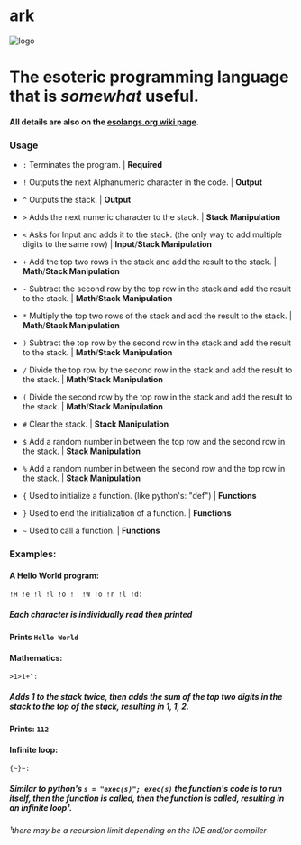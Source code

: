 # ark
![logo](https://esolangs.org/w/images/c/c9/Ark_logo.png)
# The esoteric programming language that is *somewhat* useful.
#### All details are also on the [esolangs.org wiki page](https://esolangs.org/wiki/ark).
### Usage

 - `:` Terminates the program. | **Required**

- `!`  Outputs the next Alphanumeric character in the code. | **Output**

- `^`  Outputs the stack. | **Output**

- `>`  Adds the next numeric character to the stack. | **Stack Manipulation**

- `<`  Asks for Input and adds it to the stack. (the only way to add multiple digits to the same row) | **Input**/**Stack Manipulation**

- `+`  Add the top two rows in the stack and add the result to the stack. | **Math**/**Stack Manipulation**

- `-`  Subtract the second row by the top row in the stack and add the result to the stack. | **Math**/**Stack Manipulation**

- `*`  Multiply the top two rows of the stack and add the result to the stack. | **Math**/**Stack Manipulation**

- `)`  Subtract the top row by the second row in the stack and add the result to the stack. | **Math**/**Stack Manipulation**

- `/`  Divide the top row by the second row in the stack and add the result to the stack. | **Math**/**Stack Manipulation**

- `(`  Divide the second row by the top row in the stack and add the result to the stack. | **Math**/**Stack Manipulation**

- `#`  Clear the stack. | **Stack Manipulation**

- `$`  Add a random number in between the top row and the second row in the stack. | **Stack Manipulation**

- `%`  Add a random number in between the second row and the top row in the stack. | **Stack Manipulation**
- `{` Used to initialize a function. (like python's: "def") | **Functions**
- `}` Used to end the initialization of a function. | **Functions**
- `~` Used to call a function. | **Functions**
### Examples:
#### A Hello World program:
`!H !e !l !l !o !  !W !o !r !l !d:`
##### Each character is individually read then printed
#### Prints `Hello World`
#### Mathematics:
`>1>1+^:`
##### Adds 1 to the stack twice, then adds the sum of the top two digits in the stack to the top of the stack, resulting in 1, 1, 2.
#### Prints: `112`
#### Infinite loop:
`{~}~:`
##### Similar to python's `s = "exec(s)"; exec(s)` the function's code is to run itself, then the function is called, then the function is called, resulting in an infinite loop¹.
###### ¹there may be a recursion limit depending on the IDE and/or compiler
